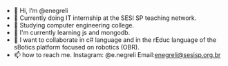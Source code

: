 - 👋 Hi, I’m @enegreli
- 💼 Currently doing IT internship at the SESI SP teaching network.
- 👀 Studying computer engineering college. 
- 🌱 I'm currently learning js and mongodb.
- 💞️ I want to collaborate in c# language and in the rEduc language of the sBotics platform focused on robotics (OBR).
- 📫 how to reach me.
Instagram: @e.negreli
Email:enegreli@sesisp.org.br

<!---
enegreli/enegreli is a ✨ special ✨ repository because its `README.md` (this file) appears on your GitHub profile.
You can click the Preview link to take a look at your changes.
--->
